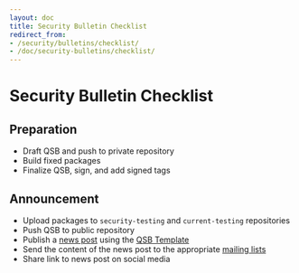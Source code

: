 ```yaml
---
layout: doc
title: Security Bulletin Checklist
redirect_from:
- /security/bulletins/checklist/
- /doc/security-bulletins/checklist/
---
```


Security Bulletin Checklist
===========================

Preparation
-----------

 * Draft QSB and push to private repository
 * Build fixed packages
 * Finalize QSB, sign, and add signed tags
 
Announcement
------------

 * Upload packages to `security-testing` and `current-testing` repositories
 * Push QSB to public repository
 * Publish a [news post](/news/) using the [QSB Template](/security/bulletins/template/)
 * Send the content of the news post to the appropriate [mailing lists](/support/) 
 * Share link to news post on social media

